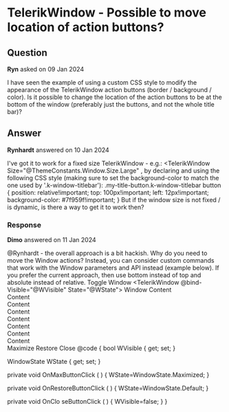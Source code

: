 # TelerikWindow - Possible to move location of action buttons?

## Question

**Ryn** asked on 09 Jan 2024

I have seen the example of using a custom CSS style to modify the appearance of the TelerikWindow action buttons (border / background / color). Is it possible to change the location of the action buttons to be at the bottom of the window (preferably just the buttons, and not the whole title bar)?

## Answer

**Rynhardt** answered on 10 Jan 2024

I've got it to work for a fixed size TelerikWindow - e.g.: <TelerikWindow Size="@ThemeConstants.Window.Size.Large" , by declaring and using the following CSS style (making sure to set the background-color to match the one used by '.k-window-titlebar'): .my-title-button.k-window-titlebar button { position: relative!important; top: 100px!important; left: 12px!important; background-color: #7f959f!important;
} But if the window size is not fixed / is dynamic, is there a way to get it to work then?

### Response

**Dimo** answered on 11 Jan 2024

@Rynhardt - the overall approach is a bit hackish. Why do you need to move the Window actions? Instead, you can consider custom commands that work with the Window parameters and API instead (example below). If you prefer the current approach, then use bottom instead of top and absolute instead of relative. <TelerikButton OnClick="@( ()=> WVisible=!WVisible )">Toggle Window</TelerikButton> <TelerikWindow @bind-Visible="@WVisible" State="@WState"> <WindowTitle> Window </WindowTitle> <WindowContent> Content <br /> Content <br /> Content <br /> Content <br /> Content <br /> Content <br /> Content <br /> Content <br /> <TelerikButton OnClick="@OnMaxButtonClick"> Maximize </TelerikButton> <TelerikButton OnClick="@OnRestoreButtonClick"> Restore </TelerikButton> <TelerikButton OnClick="@OnClоseButtonClick"> Close </TelerikButton> </WindowContent> </TelerikWindow> @code {
bool WVisible { get; set; }

WindowState WState { get; set; }

private void OnMaxButtonClick ( ) {
WState=WindowState.Maximized;
}

private void OnRestoreButtonClick ( ) {
WState=WindowState.Default;
}

private void OnClо seButtonClick ( ) {
WVisible=false;
}
}
